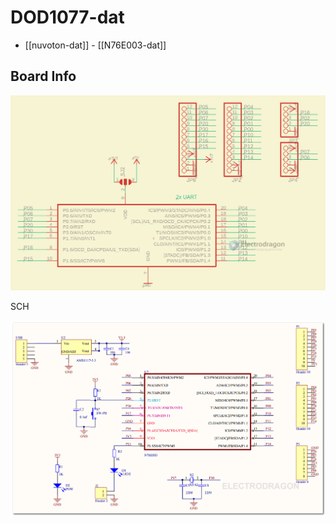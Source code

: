 
# DOD1077-dat

- [[nuvoton-dat]] - [[N76E003-dat]]

## Board Info 

![](2023-12-29-16-51-30.png)

SCH
 
![](2025-01-09-13-28-35.png)

